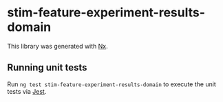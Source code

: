 # stim-feature-experiment-results-domain

This library was generated with [Nx](https://nx.dev).

## Running unit tests

Run `ng test stim-feature-experiment-results-domain` to execute the unit tests via [Jest](https://jestjs.io).
